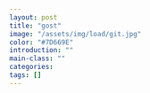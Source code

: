 ```yaml
---
layout: post
title: "gost"
image: "/assets/img/load/git.jpg"
color: "#7D669E"
introduction: ""
main-class: ""
categories: 
tags: []
---
```

